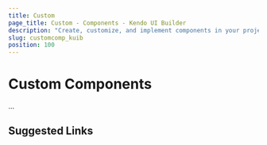 ```yaml
---
title: Custom
page_title: Custom - Components - Kendo UI Builder
description: "Create, customize, and implement components in your project when working with the Kendo UI Builder tool for creating and managing Angular and AngularJS-based web applications."
slug: customcomp_kuib
position: 100
---
```


# Custom Components

...

## Suggested Links
